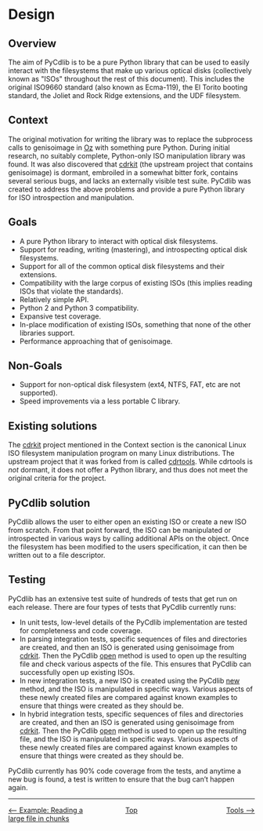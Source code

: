 # Design

## Overview

The aim of PyCdlib is to be a pure Python library that can be used to easily interact with the filesystems that make up various optical disks (collectively known as "ISOs" throughout the rest of this document).  This includes the original ISO9660 standard (also known as Ecma-119), the El Torito booting standard, the Joliet and Rock Ridge extensions, and the UDF filesystem.

## Context

The original motivation for writing the library was to replace the subprocess calls to genisoimage in [Oz](https://github.com/clalancette/oz) with something pure Python.  During initial research, no suitably complete, Python-only ISO manipulation library was found.  It was also discovered that [cdrkit](https://launchpad.net/cdrkit) (the upstream project that contains genisoimage) is dormant, embroiled in a somewhat bitter fork, contains several serious bugs, and lacks an externally visible test suite.  PyCdlib was created to address the above problems and provide a pure Python library for ISO introspection and manipulation.

## Goals

* A pure Python library to interact with optical disk filesystems.
* Support for reading, writing (mastering), and introspecting optical disk filesystems.
* Support for all of the common optical disk filesystems and their extensions.
* Compatibility with the large corpus of existing ISOs (this implies reading ISOs that violate the standards).
* Relatively simple API.
* Python 2 and Python 3 compatibility.
* Expansive test coverage.
* In-place modification of existing ISOs, something that none of the other libraries support.
* Performance approaching that of genisoimage.

## Non-Goals

* Support for non-optical disk filesystem (ext4, NTFS, FAT, etc are not supported).
* Speed improvements via a less portable C library.

## Existing solutions

The [cdrkit](https://launchpad.net/cdrkit) project mentioned in the Context section is the canonical Linux ISO filesystem manipulation program on many Linux distributions.  The upstream project that it was forked from is called [cdrtools](http://cdrtools.sourceforge.net/private/cdrecord.html).  While cdrtools is *not* dormant, it does not offer a Python library, and thus does not meet the original criteria for the project.

## PyCdlib solution

PyCdlib allows the user to either open an existing ISO or create a new ISO from scratch.  From that point forward, the ISO can be manipulated or introspected in various ways by calling additional APIs on the object.  Once the filesystem has been modified to the users specification, it can then be written out to a file descriptor.

## Testing

PyCdlib has an extensive test suite of hundreds of tests that get run on each release. There are four types of tests that PyCdlib currently runs:

- In unit tests, low-level details of the PyCdlib implementation are tested for completeness and code coverage.
- In parsing integration tests, specific sequences of files and directories are created, and then an ISO is generated using genisoimage from [cdrkit](https://launchpad.net/cdrkit). Then the PyCdlib [open](pycdlib-api.html#PyCdlib-open) method is used to open up the resulting file and check various aspects of the file. This ensures that PyCdlib can successfully open up existing ISOs.
- In new integration tests, a new ISO is created using the PyCdlib [new](pycdlib-api.html#PyCdlib-new) method, and the ISO is manipulated in specific ways. Various aspects of these newly created files are compared against known examples to ensure that things were created as they should be.
- In hybrid integration tests, specific sequences of files and directories are created, and then an ISO is generated using genisoimage from [cdrkit](https://launchpad.net/cdrkit). Then the PyCdlib [open](pycdlib-api.html#PyCdlib-open) method is used to open up the resulting file, and the ISO is manipulated in specific ways. Various aspects of these newly created files are compared against known examples to ensure that things were created as they should be.

PyCdlib currently has 90% code coverage from the tests, and anytime a new bug is found, a test is written to ensure that the bug can’t happen again.

---

<div style="width: 100%; display: table;">
  <div style="display: table-row;">
    <div style="width: 33%; display: table-cell; text-align: left;">
      <a href="example-reading-file-in-chunks.html"><-- Example: Reading a large file in chunks</a>
    </div>
    <div style="width: 33%; display: table-cell; text-align: center;">
      <a href="https://clalancette.github.io/pycdlib/">Top</a>
    </div>
    <div style="width: 33%; display: table-cell; text-align: right;">
      <a href="tools.html">Tools --></a>
    </div>
</div>

